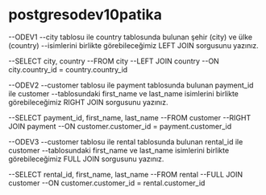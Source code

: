 # postgresodev10patika


--ODEV1
--city tablosu ile country tablosunda bulunan şehir (city) ve ülke (country) 
--isimlerini birlikte görebileceğimiz LEFT JOIN sorgusunu yazınız.

--SELECT city, country
--FROM city
--LEFT JOIN country
--ON city.country_id = country.country_id


--ODEV2
--customer tablosu ile payment tablosunda bulunan payment_id ile customer 
--tablosundaki first_name ve last_name isimlerini birlikte görebileceğimiz RIGHT JOIN sorgusunu yazınız.

--SELECT payment_id, first_name, last_name
--FROM customer
--RIGHT JOIN payment
--ON customer.customer_id = payment.customer_id


--ODEV3
--customer tablosu ile rental tablosunda bulunan rental_id ile customer 
--tablosundaki first_name ve last_name isimlerini birlikte görebileceğimiz FULL JOIN sorgusunu yazınız.

--SELECT rental_id, first_name, last_name
--FROM rental
--FULL JOIN customer
--ON customer.customer_id = rental.customer_id













